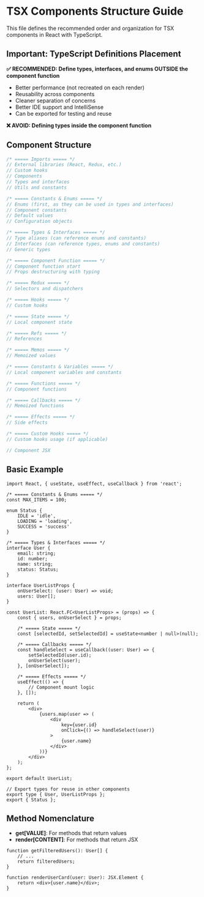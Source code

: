 # TSX Components Structure Guide

This file defines the recommended order and organization for TSX components in React with TypeScript.

## Important: TypeScript Definitions Placement

**✅ RECOMMENDED: Define types, interfaces, and enums OUTSIDE the component function**

- Better performance (not recreated on each render)
- Reusability across components
- Cleaner separation of concerns
- Better IDE support and IntelliSense
- Can be exported for testing and reuse

**❌ AVOID: Defining types inside the component function**

## Component Structure

```typescript
/* ===== Imports ===== */
// External libraries (React, Redux, etc.)
// Custom hooks
// Components
// Types and interfaces
// Utils and constants

/* ===== Constants & Enums ===== */
// Enums (first, as they can be used in types and interfaces)
// Component constants
// Default values
// Configuration objects

/* ===== Types & Interfaces ===== */
// Type aliases (can reference enums and constants)
// Interfaces (can reference types, enums and constants)
// Generic types

/* ===== Component Function ===== */
// Component function start
// Props destructuring with typing

/* ===== Redux ===== */
// Selectors and dispatchers

/* ===== Hooks ===== */
// Custom hooks

/* ===== State ===== */
// Local component state

/* ===== Refs ===== */
// References

/* ===== Memos ===== */
// Memoized values

/* ===== Constants & Variables ===== */
// Local component variables and constants

/* ===== Functions ===== */
// Component functions

/* ===== Callbacks ===== */
// Memoized functions

/* ===== Effects ===== */
// Side effects

/* ===== Custom Hooks ===== */
// Custom hooks usage (if applicable)

// Component JSX
```

## Basic Example

```tsx
import React, { useState, useEffect, useCallback } from 'react';

/* ===== Constants & Enums ===== */
const MAX_ITEMS = 100;

enum Status {
	IDLE = 'idle',
	LOADING = 'loading',
	SUCCESS = 'success'
}

/* ===== Types & Interfaces ===== */
interface User {
	email: string;
	id: number;
	name: string;
	status: Status;
}

interface UserListProps {
	onUserSelect: (user: User) => void;
	users: User[];
}

const UserList: React.FC<UserListProps> = (props) => {
	const { users, onUserSelect } = props;

	/* ===== State ===== */
	const [selectedId, setSelectedId] = useState<number | null>(null);

	/* ===== Callbacks ===== */
	const handleSelect = useCallback((user: User) => {
		setSelectedId(user.id);
		onUserSelect(user);
	}, [onUserSelect]);

	/* ===== Effects ===== */
	useEffect(() => {
		// Component mount logic
	}, []);

	return (
		<div>
			{users.map(user => (
				<div
					key={user.id}
					onClick={() => handleSelect(user)}
				>
					{user.name}
				</div>
			))}
		</div>
	);
};

export default UserList;

// Export types for reuse in other components
export type { User, UserListProps };
export { Status };
```

## Method Nomenclature

- **get[VALUE]**: For methods that return values
- **render[CONTENT]**: For methods that return JSX

```tsx
function getFilteredUsers(): User[] {
	// ...
	return filteredUsers;
}

function renderUserCard(user: User): JSX.Element {
	return <div>{user.name}</div>;
}
```
